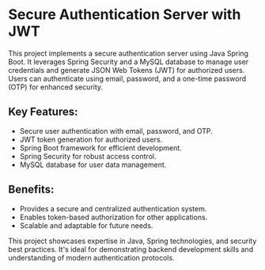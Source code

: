 # Secure Authentication Server with JWT

This project implements a secure authentication server using Java Spring Boot. It leverages Spring Security and a MySQL database to manage user credentials and generate JSON Web Tokens (JWT) for authorized users. Users can authenticate using email, password, and a one-time password (OTP) for enhanced security.

## Key Features:

* Secure user authentication with email, password, and OTP.
* JWT token generation for authorized users.
* Spring Boot framework for efficient development.
* Spring Security for robust access control.
* MySQL database for user data management.

## Benefits:

* Provides a secure and centralized authentication system.
* Enables token-based authorization for other applications.
* Scalable and adaptable for future needs.

This project showcases expertise in Java, Spring technologies, and security best practices. It's ideal for demonstrating backend development skills and understanding of modern authentication protocols.
